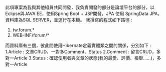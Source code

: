 此項專案為我與其他組員共同開發，我負責開發的部分是論壇平台的部分，以Eclipse與JAVA EE，使用Spring Boot + JSP開發，JPA 使用 SpringData JPA，資料庫為SQL SERVER，並運行在本機。
我撰寫的程式如下路徑 :
1. tw.forum.*
2. WEB-INF/forum/*

而資料庫有三個，彼此間使用Hibernate定義實體類之間的關係，分別如下 :
1.Article : 文章CRUD，一對多Comment、Status
2.Comment : 留言CRUD，多對一Article
3.Status : 確認使用者與文章的狀態(我的最愛、評價、檢舉......)，多對一Article
